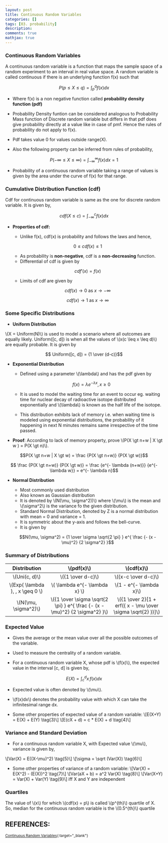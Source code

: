 ```yaml
---
layout: post
title: Continuous Random Variables
categories: []
tags: [03. probability]
description:
comments: true
mathjax: true
---
```


### Continuous Random Variables
A continuous random variable is a function that maps the sample space of a random experiment to an interval in real value space. A random variable is called continuous if there is an underlying function f(x) such that 

$$P(p \leq X \leq q) = \int_p^q f(x) dx \tag{1}$$

  * Where f(x) is a non negative function  called **probability density function (pdf)**

* Probability Density funtion can be considered analogous to Probability Mass function of Discrete random variable but differs in that pdf does give probability directly at a value like in case of pmf. Hence the rules of probability do not apply to f(x).

* Pdf takes value 0 for values outside range(X).

* Also the following property can be inferred from rules of probability, 

$$P(-\infty \leq X \leq \infty) = \int_{-\infty}^\infty f(x) dx = 1$$

* Probability of a continuous random variable taking a range of values is given by the area under the curve of f(x) for that range.

### Cumulative Distribution Function (cdf)
Cdf for continuous random variable is same as the one for discrete random variable. It is given by, 

$$cdf(X \leq c) = \int_{-\infty}^c f(x) dx$$

* **Properties of cdf:**
  * Unlike f(x), cdf(x) is probability and follows the laws and hence,

  $$0 \leq cdf(x) \leq 1$$
  
  * As probability is **non-negative**, cdf is a **non-decreasing** function.
  * Differential of cdf is given by 

  $$cdf'(x) = f(x)$$

  * Limits of cdf are given by

  $$cdf(x) \to 0 \text{ as } x \to -\infty$$

  $$cdf(x) \to 1 \text{ as } x \to \infty$$

### Some Specific Distributions

* **Uniform Distribution**

\\(X = Uniform(N)\\) is used to model a scenario where all outcomes are equally likely. Uniform([c, d]) is when all the values of \\(x\(c \leq x \leq d\)\\) are equally probable. It is given by

$$ Uniform([c, d]) = {1 \over (d-c)}$$

* **Exponential Distribution**

  * Defined using a parameter \\(\lambda\\) and has the pdf given by

    $$ f(x) = \lambda e^{- \lambda x}, \, x \geq 0 $$

  * It is used to model the waiting time for an event to occur eg. waiting time for nuclear decay of radioactive isotope distributed exponentially and \\(\lambda\\) is known as the half life of the isotope.

  * This distribution exhibits lack of memory i.e. when waiting time is modeled using exponential distributions, the probability of it happening in next N minutes remains same irrespective of the time passed.

* **Proof**: According to lack of memory property, prove \\(P(X \gt n+w \| X \gt w ) = P(X \gt n)\\).

$$P(X \gt n+w | X \gt w) = \frac {P(X \gt n+w)} {P(X \gt w)}$$

$$ \frac {P(X \gt n+w)} {P(X \gt w)} = \frac {e^{- \lambda (n+w)}} {e^{- \lambda w}} = e^{- \lambda n}$$

* **Normal Distribution**
  * Most commonly used distribution
  * Also known as Gaussian distribution
  * It is denoted by \\(N(\mu, \sigma^2))\\) where \\(\mu\\) is the mean and \\(\sigma^2\\) is the variance fo the given distribution.
  * Standard Normal Distribution, denoted by Z is a normal distribution with mean = 0 and variance = 1.
  * It is symmetric about the y-axis and follows the bell-curve.
  * It is given by 

  $$N(\mu, \sigma^2) = {1 \over \sigma \sqrt{2 \pi} } e^{ \frac {- (x - \mu)^2} {2 \sigma^2} }$$

### Summary of Distributions

| Distribution | \\(pdf(x)\\)| \\(cdf(x)\\) |
|:-:|:-:|:-:|
| \\(Uni(c, d)\\) | \\({1 \over d-c}\\)  | \\({x-c \over d-c}\\) |
| \\(Exp( \lambda ), \, x \geq 0 \\) | \\( \lambda e^{- \lambda x} \\) | \\(1 - e^{- \lambda x}\\) |
| \\(N(\mu, \sigma^2)\\) | \\({1 \over \sigma \sqrt{2 \pi} } e^{ \frac {- (x - \mu)^2} {2 \sigma^2} }\\)  | \\({1 \over 2}[1 + erf({ x - \mu \over \sigma \sqrt{2} })]\\) |



### Expected Value

* Gives the average or the mean value over all the possible outcomes of the variable.
* Used to measure the centrality of a random variable.

* For a continuous random variable X, whose pdf is \\(f(x)\\), the expected value in the interval [c, d] is given by,

$$E(X) = \int_c^d x\, f(x) dx \tag{2}$$

* Expected value is often denoted by \\(\mu\\).

* \\(f(x)dx\\) denotes the probability value with which X can take the infinitesimal range dx.

* Some other properties of expected value of a random variable:
    \\[E(X+Y) = E(X) + E(Y) \tag{3}\\]
    \\[E(cX + d) = c * E(X) + d \tag{4}\\]

### Variance and Standard Deviation

* For a continuous random variable X, with Expected value \\(\mu\\), variance is given by,

\\[Var(X) = E((X-\mu)^2) \tag{5}\\]
    \\[\sigma = \sqrt (Var(X)) \tag{6}\\]

* Some other properties of variance of a random variable:
    \\[Var(X) = E(X^2) - (E(X))^2 \tag{7}\\]
    \\[Var(aX + b) = a^2 Var(X) \tag{8}\\]
    \\[Var(X+Y) = Var(X) + Var(Y) \tag{9}\\] iff X and Y are independent

### Quartiles

The value of \\(x\\) for which \\(cdf(x) = p\\) is called \\(p^{th}\\) quartile of X. So, median for the continuous random variable is the \\(0.5^{th}\\) quartile


## REFERENCES:

<small>[Continuous Random Variables](https://www.hackerearth.com/practice/machine-learning/prerequisites-of-machine-learning/continuous-random-variables/tutorial/){:target="_blank"}</small>
